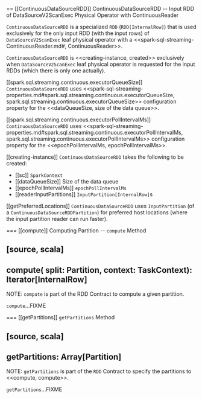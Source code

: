 == [[ContinuousDataSourceRDD]] ContinuousDataSourceRDD -- Input RDD of DataSourceV2ScanExec Physical Operator with ContinuousReader

`ContinuousDataSourceRDD` is a specialized `RDD` (`RDD[InternalRow]`) that is used exclusively for the only input RDD (with the input rows) of `DataSourceV2ScanExec` leaf physical operator with a <<spark-sql-streaming-ContinuousReader.md#, ContinuousReader>>.

`ContinuousDataSourceRDD` is <<creating-instance, created>> exclusively when `DataSourceV2ScanExec` leaf physical operator is requested for the input RDDs (which there is only one actually).

[[spark.sql.streaming.continuous.executorQueueSize]]
`ContinuousDataSourceRDD` uses <<spark-sql-streaming-properties.md#spark.sql.streaming.continuous.executorQueueSize, spark.sql.streaming.continuous.executorQueueSize>> configuration property for the <<dataQueueSize, size of the data queue>>.

[[spark.sql.streaming.continuous.executorPollIntervalMs]]
`ContinuousDataSourceRDD` uses <<spark-sql-streaming-properties.md#spark.sql.streaming.continuous.executorPollIntervalMs, spark.sql.streaming.continuous.executorPollIntervalMs>> configuration property for the <<epochPollIntervalMs, epochPollIntervalMs>>.

[[creating-instance]]
`ContinuousDataSourceRDD` takes the following to be created:

* [[sc]] `SparkContext`
* [[dataQueueSize]] Size of the data queue
* [[epochPollIntervalMs]] `epochPollIntervalMs`
* [[readerInputPartitions]] ``InputPartition[InternalRow]``s

[[getPreferredLocations]]
`ContinuousDataSourceRDD` uses `InputPartition` (of a `ContinuousDataSourceRDDPartition`) for preferred host locations (where the input partition reader can run faster).

=== [[compute]] Computing Partition -- `compute` Method

[source, scala]
----
compute(
  split: Partition,
  context: TaskContext): Iterator[InternalRow]
----

NOTE: `compute` is part of the RDD Contract to compute a given partition.

`compute`...FIXME

=== [[getPartitions]] `getPartitions` Method

[source, scala]
----
getPartitions: Array[Partition]
----

NOTE: `getPartitions` is part of the `RDD` Contract to specify the partitions to <<compute, compute>>.

`getPartitions`...FIXME
